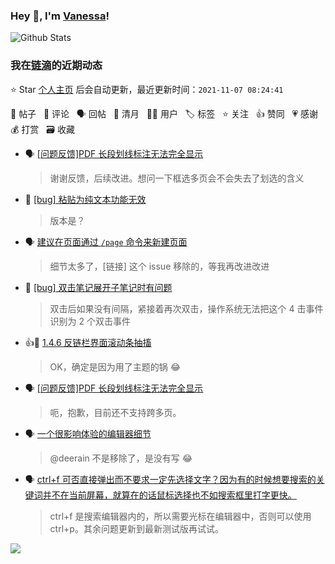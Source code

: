 ### Hey 👋, I'm [Vanessa](http://vanessa.b3log.org/)!

![Github Stats](https://github-readme-stats.vercel.app/api?username=Vanessa219&show_icons=true)

<!--events start -->

### 我在[链滴](https://ld246.com)的近期动态

⭐️ Star [个人主页](https://github.com/Vanessa219/Vanessa219) 后会自动更新，最近更新时间：`2021-11-07 08:24:41`

📝 帖子 &nbsp; 💬 评论 &nbsp; 🗣 回帖 &nbsp; 🌙 清月 &nbsp; 👨‍💻 用户 &nbsp; 🏷️ 标签 &nbsp; ⭐️ 关注 &nbsp; 👍 赞同 &nbsp; 💗 感谢 &nbsp; 💰 打赏 &nbsp; 🗃 收藏

* 🗣 [[问题反馈]PDF 长段划线标注无法完全显示](https://ld246.com/article/1635959476560/comment/1636105619470#comments)

  > 谢谢反馈，后续改进。想问一下框选多页会不会失去了划选的含义
* 💬 [[bug] 粘贴为纯文本功能无效](https://ld246.com/article/1636108076678/comment/1636114523286#comments)

  > 版本是？
* 🗣 [建议在页面通过 `/page` 命令来新建页面](https://ld246.com/article/1636012394127/comment/1636106159555#comments)

  > 细节太多了，[链接] 这个 issue 移除的，等我再改进改进
* 💬 [[bug] 双击笔记展开子笔记时有问题](https://ld246.com/article/1636080290599/comment/1636101563843#comments)

  > 双击后如果没有间隔，紧接着再次双击，操作系统无法把这个 4 击事件识别为 2 个双击事件
* 👍💬 [1.4.6 反链栏界面滚动条抽搐](https://ld246.com/article/1636009575088/comment/1636099475044#comments)

  > OK，确定是因为用了主题的锅 😂
* 🗣 [[问题反馈]PDF 长段划线标注无法完全显示](https://ld246.com/article/1635959476560/comment/1636099693507#comments)

  > 呃，抱歉，目前还不支持跨多页。
* 🗣 [一个很影响体验的编辑器细节](https://ld246.com/article/1636048797466/comment/1636078257536#comments)

  > @deerain 不是移除了，是没有写 😂
* 🗣 [ctrl+f 可否直接弹出而不要求一定先选择文字？因为有的时候想要搜索的关键词并不在当前屏幕，就算在的话鼠标选择也不如搜索框里打字更快。](https://ld246.com/article/1635049463987/comment/1635056041670#comments)

  > ctrl+f 是搜索编辑器内的，所以需要光标在编辑器中，否则可以使用 ctrl+p。其余问题更新到最新测试版再试试。


<!--events end -->

<a title="Hits" target="_blank" href="https://github.com/Vanessa219/Vanessa219"><img src="https://hits.b3log.org/Vanessa219/Vanessa219.svg"></a>
